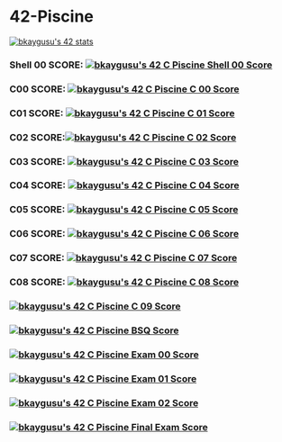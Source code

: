 # 42-Piscine


<a href="https://github.com/JaeSeoKim/badge42"><img src="https://badge42.vercel.app/api/v2/cl6nezdek00060hml21ixm9m8/stats?cursusId=9&coalitionId=246" alt="bkaygusu's 42 stats" /></a>

<H3>Shell 00 SCORE: <a href="https://github.com/JaeSeoKim/badge42"><img src="https://badge42.vercel.app/api/v2/cl6nezdek00060hml21ixm9m8/project/2672479" alt="bkaygusu's 42 C Piscine Shell 00 Score" /></a></H3> 

<H3> C00 SCORE: <a href="https://github.com/JaeSeoKim/badge42"><img src="https://badge42.vercel.app/api/v2/cl6nezdek00060hml21ixm9m8/project/2677233" alt="bkaygusu's 42 C Piscine C 00 Score" /></a></H3>

<H3> C01 SCORE: <a href="https://github.com/JaeSeoKim/badge42"><img src="https://badge42.vercel.app/api/v2/cl6nezdek00060hml21ixm9m8/project/2685689" alt="bkaygusu's 42 C Piscine C 01 Score" /></a></H3>

<H3> C02 SCORE:<a href="https://github.com/JaeSeoKim/badge42"><img src="https://badge42.vercel.app/api/v2/cl6nezdek00060hml21ixm9m8/project/2688455" alt="bkaygusu's 42 C Piscine C 02 Score" /></a></H3>

<H3> C03 SCORE: <a href="https://github.com/JaeSeoKim/badge42"><img src="https://badge42.vercel.app/api/v2/cl6nezdek00060hml21ixm9m8/project/2695691" alt="bkaygusu's 42 C Piscine C 03 Score" /></a></H3>

<H3> C04 SCORE: <a href="https://github.com/JaeSeoKim/badge42"><img src="https://badge42.vercel.app/api/v2/cl6nezdek00060hml21ixm9m8/project/2700615" alt="bkaygusu's 42 C Piscine C 04 Score" /></a></H3>

<H3> C05 SCORE: <a href="https://github.com/JaeSeoKim/badge42"><img src="https://badge42.vercel.app/api/v2/cl6nezdek00060hml21ixm9m8/project/2706049" alt="bkaygusu's 42 C Piscine C 05 Score" /></a></H3>

<H3> C06 SCORE: <a href="https://github.com/JaeSeoKim/badge42"><img src="https://badge42.vercel.app/api/v2/cl6nezdek00060hml21ixm9m8/project/2702109" alt="bkaygusu's 42 C Piscine C 06 Score" /></a></H3>

<H3> C07 SCORE: <a href="https://github.com/JaeSeoKim/badge42"><img src="https://badge42.vercel.app/api/v2/cl6nezdek00060hml21ixm9m8/project/2709258" alt="bkaygusu's 42 C Piscine C 07 Score" /></a></H3>

<H3> C08 SCORE: <a href="https://github.com/JaeSeoKim/badge42"><img src="https://badge42.vercel.app/api/v2/cl6nezdek00060hml21ixm9m8/project/2713572" alt="bkaygusu's 42 C Piscine C 08 Score" /></a> </H3>

<H3 C09 SCORE: ><a href="https://github.com/JaeSeoKim/badge42"><img src="https://badge42.vercel.app/api/v2/cl6nezdek00060hml21ixm9m8/project/2714861" alt="bkaygusu's 42 C Piscine C 09 Score" /></a></H3>

<H3 PİSCİNE BSQ SCORE: ><a href="https://github.com/JaeSeoKim/badge42"><img src="https://badge42.vercel.app/api/v2/cl6nezdek00060hml21ixm9m8/project/2711159" alt="bkaygusu's 42 C Piscine BSQ Score" /></a> </H3>



<H3 EXAM 00 SCORE: ><a href="https://github.com/JaeSeoKim/badge42"><img src="https://badge42.vercel.app/api/v2/cl6nezdek00060hml21ixm9m8/project/2691613" alt="bkaygusu's 42 C Piscine Exam 00 Score" /></a> </H3>

<H3 EXAM 01 SCORE: ><a href="https://github.com/JaeSeoKim/badge42"><img src="https://badge42.vercel.app/api/v2/cl6nezdek00060hml21ixm9m8/project/2695603" alt="bkaygusu's 42 C Piscine Exam 01 Score" /></a></H3>

<H3 EXAM 02 SCORE: ><a href="https://github.com/JaeSeoKim/badge42"><img src="https://badge42.vercel.app/api/v2/cl6nezdek00060hml21ixm9m8/project/2706572" alt="bkaygusu's 42 C Piscine Exam 02 Score" /></a></H3>

<H3 FİNAL EXAM SCORE ><a href="https://github.com/JaeSeoKim/badge42"><img src="https://badge42.vercel.app/api/v2/cl6nezdek00060hml21ixm9m8/project/2715301" alt="bkaygusu's 42 C Piscine Final Exam Score" /></a></H3>
